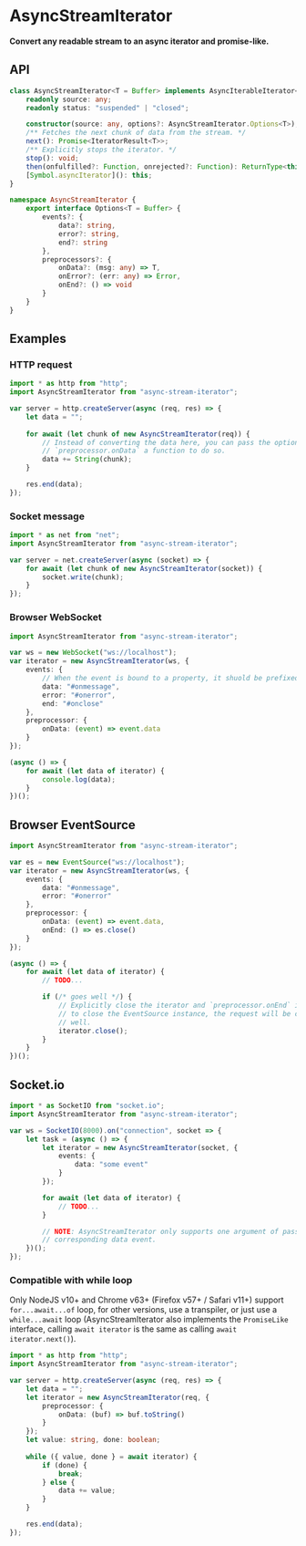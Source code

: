 # AsyncStreamIterator

**Convert any readable stream to an async iterator and promise-like.**

## API

```typescript
class AsyncStreamIterator<T = Buffer> implements AsyncIterableIterator<T> {
    readonly source: any;
    readonly status: "suspended" | "closed";

    constructor(source: any, options?: AsyncStreamIterator.Options<T>);
    /** Fetches the next chunk of data from the stream. */
    next(): Promise<IteratorResult<T>>;
    /** Explicitly stops the iterator. */
    stop(): void;
    then(onfulfilled?: Function, onrejected?: Function): ReturnType<this["next"]>;
    [Symbol.asyncIterator](): this;
}

namespace AsyncStreamIterator {
    export interface Options<T = Buffer> {
        events?: {
            data?: string,
            error?: string,
            end?: string
        },
        preprocessors?: {
            onData?: (msg: any) => T,
            onError?: (err: any) => Error,
            onEnd?: () => void
        }
    }
}
```

## Examples

### HTTP request

```typescript
import * as http from "http";
import AsyncStreamIterator from "async-stream-iterator";

var server = http.createServer(async (req, res) => {
    let data = "";
    
    for await (let chunk of new AsyncStreamIterator(req)) {
        // Instead of converting the data here, you can pass the options
        // `preprocessor.onData` a function to do so.
        data += String(chunk);
    }

    res.end(data);
});
```

### Socket message

```typescript
import * as net from "net";
import AsyncStreamIterator from "async-stream-iterator";

var server = net.createServer(async (socket) => {
    for await (let chunk of new AsyncStreamIterator(socket)) {
        socket.write(chunk);
    }
});
```

### Browser WebSocket

```typescript
import AsyncStreamIterator from "async-stream-iterator";

var ws = new WebSocket("ws://localhost");
var iterator = new AsyncStreamIterator(ws, {
    events: {
        // When the event is bound to a property, it shuold be prefixed with '#'.
        data: "#onmessage",
        error: "#onerror",
        end: "#onclose"
    },
    preprocessor: {
        onData: (event) => event.data
    }
});

(async () => {
    for await (let data of iterator) {
        console.log(data);
    }
})();
```

## Browser EventSource

```typescript
import AsyncStreamIterator from "async-stream-iterator";

var es = new EventSource("ws://localhost");
var iterator = new AsyncStreamIterator(ws, {
    events: {
        data: "#onmessage",
        error: "#onerror"
    },
    preprocessor: {
        onData: (event) => event.data,
        onEnd: () => es.close()
    }
});

(async () => {
    for await (let data of iterator) {
        // TODO...

        if (/* goes well */) {
            // Explicitly close the iterator and `preprocessor.onEnd` is bound
            // to close the EventSource instance, the request will be closed as
            // well.
            iterator.close();
        }
    }
})();
```

## Socket.io

```typescript
import * as SocketIO from "socket.io";
import AsyncStreamIterator from "async-stream-iterator";

var ws = SocketIO(8000).on("connection", socket => {
    let task = (async () => {
        let iterator = new AsyncStreamIterator(socket, {
            events: {
                data: "some event"
            }
        });

        for await (let data of iterator) {
            // TODO...
        }

        // NOTE: AsyncStreamIterator only supports one argument of passed to the
        // corresponding data event.
    })();
});
```

### Compatible with while loop

Only NodeJS v10+ and Chrome v63+ (Firefox v57+ / Safari v11+) support 
`for...await...of` loop, for other versions, use a transpiler, or just use a 
`while...await` loop (AsyncStreamIterator also implements the `PromiseLike`
interface, calling `await iterator` is the same as calling 
`await iterator.next()`).

```typescript
import * as http from "http";
import AsyncStreamIterator from "async-stream-iterator";

var server = http.createServer(async (req, res) => {
    let data = "";
    let iterator = new AsyncStreamIterator(req, {
        preprocessor: {
            onData: (buf) => buf.toString()
        }
    });
    let value: string, done: boolean;
    
    while ({ value, done } = await iterator) {
        if (done) {
            break;
        } else {
            data += value;
        }
    }

    res.end(data);
});
```